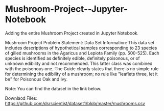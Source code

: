 # Mushroom-Project--Jupyter-Notebook
Adding the entire Mushroom Project created in Jupyter Notebook.

Mushroom Project
Problem Statement:
Data Set Information:
This data set includes descriptions of hypothetical samples corresponding to 23 species of gilled mushrooms in the Agaricus and Lepiota Family (pp. 500-525). Each species is identified as definitely edible, definitely poisonous, or of unknown edibility and not recommended. This latter class was combined with the poisonous one. The Guide clearly states that there is no simple rule for determining the edibility of a mushroom; no rule like "leaflets three, let it be" for Poisonous Oak and Ivy.

Note: You can find the dataset in the link below.

Downlaod Files:
https://github.com/dsrscientist/dataset1/blob/master/mushrooms.csv
